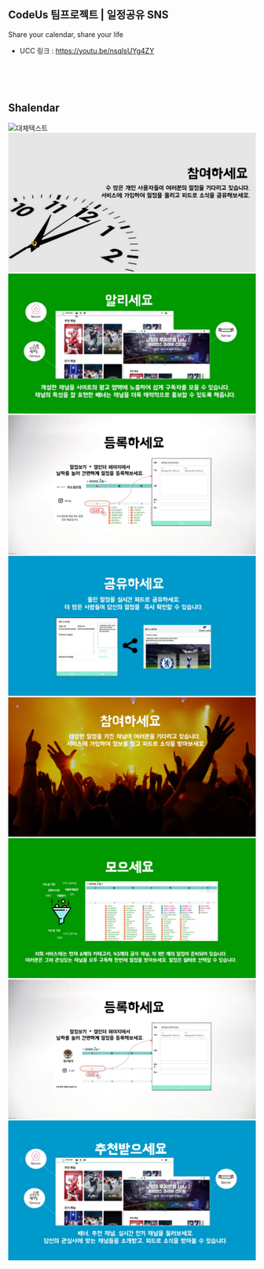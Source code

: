 ## CodeUs 팀프로젝트 | 일정공유 SNS
Share your calendar, share your life

- UCC 링크 : https://youtu.be/nsqIsUYg4ZY
<br/>
<br/>
<br/>

## Shalendar
![대체텍스트](Front-End/src/components/common/images/shalendar.gif "마우스 대면 나와요")
![대체텍스트](Front-End/src/components/common/images/1.jpg "마우스 대면 나와요")
![대체텍스트](Front-End/src/components/common/images/2.jpg "마우스 대면 나와요")
![대체텍스트](Front-End/src/components/common/images/3.jpg "마우스 대면 나와요")
![대체텍스트](Front-End/src/components/common/images/4.jpg "마우스 대면 나와요")
![대체텍스트](Front-End/src/components/common/images/11.jpg "마우스 대면 나와요")
![대체텍스트](Front-End/src/components/common/images/22.jpg "마우스 대면 나와요")
![대체텍스트](Front-End/src/components/common/images/33.jpg "마우스 대면 나와요")
![대체텍스트](Front-End/src/components/common/images/44.jpg "마우스 대면 나와요")


